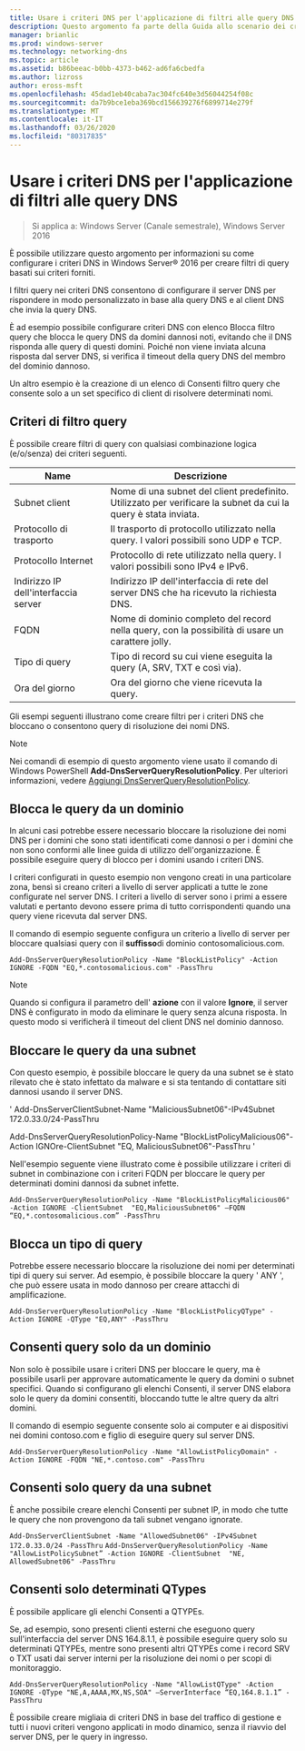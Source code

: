 ```yaml
---
title: Usare i criteri DNS per l'applicazione di filtri alle query DNS
description: Questo argomento fa parte della Guida allo scenario dei criteri DNS per Windows Server 2016
manager: brianlic
ms.prod: windows-server
ms.technology: networking-dns
ms.topic: article
ms.assetid: b86beeac-b0bb-4373-b462-ad6fa6cbedfa
ms.author: lizross
author: eross-msft
ms.openlocfilehash: 45dad1eb40caba7ac304fc640e3d56044254f08c
ms.sourcegitcommit: da7b9bce1eba369bcd156639276f6899714e279f
ms.translationtype: MT
ms.contentlocale: it-IT
ms.lasthandoff: 03/26/2020
ms.locfileid: "80317835"
---
```

# <a name="use-dns-policy-for-applying-filters-on-dns-queries"></a>Usare i criteri DNS per l'applicazione di filtri alle query DNS

>Si applica a: Windows Server (Canale semestrale), Windows Server 2016

È possibile utilizzare questo argomento per informazioni su come configurare i criteri DNS in Windows Server&reg; 2016 per creare filtri di query basati sui criteri forniti. 

I filtri query nei criteri DNS consentono di configurare il server DNS per rispondere in modo personalizzato in base alla query DNS e al client DNS che invia la query DNS.

È ad esempio possibile configurare criteri DNS con elenco Blocca filtro query che blocca le query DNS da domini dannosi noti, evitando che il DNS risponda alle query di questi domini. Poiché non viene inviata alcuna risposta dal server DNS, si verifica il timeout della query DNS del membro del dominio dannoso.

Un altro esempio è la creazione di un elenco di Consenti filtro query che consente solo a un set specifico di client di risolvere determinati nomi.

## <a name="query-filter-criteria"></a><a name="bkmk_criteria"></a>Criteri di filtro query
È possibile creare filtri di query con qualsiasi combinazione logica (e/o/senza) dei criteri seguenti.

|Name|Descrizione|
|-----------------|---------------------|
|Subnet client|Nome di una subnet del client predefinito. Utilizzato per verificare la subnet da cui la query è stata inviata.|
|Protocollo di trasporto|Il trasporto di protocollo utilizzato nella query. I valori possibili sono UDP e TCP.|
|Protocollo Internet|Protocollo di rete utilizzato nella query. I valori possibili sono IPv4 e IPv6.|
|Indirizzo IP dell'interfaccia server|Indirizzo IP dell'interfaccia di rete del server DNS che ha ricevuto la richiesta DNS.|
|FQDN|Nome di dominio completo del record nella query, con la possibilità di usare un carattere jolly.|
|Tipo di query|Tipo di record su cui viene eseguita la query \(A, SRV, TXT e così via\).|
|Ora del giorno|Ora del giorno che viene ricevuta la query.|

Gli esempi seguenti illustrano come creare filtri per i criteri DNS che bloccano o consentono query di risoluzione dei nomi DNS.

>[!NOTE]
>Nei comandi di esempio di questo argomento viene usato il comando di Windows PowerShell **Add-DnsServerQueryResolutionPolicy**. Per ulteriori informazioni, vedere [Aggiungi DnsServerQueryResolutionPolicy](https://docs.microsoft.com/powershell/module/dnsserver/add-dnsserverqueryresolutionpolicy?view=win10-ps). 

## <a name="block-queries-from-a-domain"></a><a name="bkmk_block1"></a>Blocca le query da un dominio

In alcuni casi potrebbe essere necessario bloccare la risoluzione dei nomi DNS per i domini che sono stati identificati come dannosi o per i domini che non sono conformi alle linee guida di utilizzo dell'organizzazione. È possibile eseguire query di blocco per i domini usando i criteri DNS.

I criteri configurati in questo esempio non vengono creati in una particolare zona, bensì si creano criteri a livello di server applicati a tutte le zone configurate nel server DNS. I criteri a livello di server sono i primi a essere valutati e pertanto devono essere prima di tutto corrispondenti quando una query viene ricevuta dal server DNS.

Il comando di esempio seguente configura un criterio a livello di server per bloccare qualsiasi query con il **suffisso**di dominio contosomalicious.com.

`
Add-DnsServerQueryResolutionPolicy -Name "BlockListPolicy" -Action IGNORE -FQDN "EQ,*.contosomalicious.com" -PassThru 
`

>[!NOTE]
>Quando si configura il parametro dell' **azione** con il valore **Ignore**, il server DNS è configurato in modo da eliminare le query senza alcuna risposta. In questo modo si verificherà il timeout del client DNS nel dominio dannoso.

## <a name="block-queries-from-a-subnet"></a><a name="bkmk_block2"></a>Bloccare le query da una subnet
Con questo esempio, è possibile bloccare le query da una subnet se è stato rilevato che è stato infettato da malware e si sta tentando di contattare siti dannosi usando il server DNS. 

' Add-DnsServerClientSubnet-Name "MaliciousSubnet06"-IPv4Subnet 172.0.33.0/24-PassThru

Add-DnsServerQueryResolutionPolicy-Name "BlockListPolicyMalicious06"-Action IGNOre-ClientSubnet "EQ, MaliciousSubnet06"-PassThru '

Nell'esempio seguente viene illustrato come è possibile utilizzare i criteri di subnet in combinazione con i criteri FQDN per bloccare le query per determinati domini dannosi da subnet infette.

`
Add-DnsServerQueryResolutionPolicy -Name "BlockListPolicyMalicious06" -Action IGNORE -ClientSubnet  "EQ,MaliciousSubnet06" –FQDN “EQ,*.contosomalicious.com” -PassThru
`

## <a name="block-a-type-of-query"></a><a name="bkmk_block3"></a>Blocca un tipo di query
Potrebbe essere necessario bloccare la risoluzione dei nomi per determinati tipi di query sui server. Ad esempio, è possibile bloccare la query ' ANY ', che può essere usata in modo dannoso per creare attacchi di amplificazione.

`
Add-DnsServerQueryResolutionPolicy -Name "BlockListPolicyQType" -Action IGNORE -QType "EQ,ANY" -PassThru
`

## <a name="allow-queries-only-from-a-domain"></a><a name="bkmk_allow1"></a>Consenti query solo da un dominio
Non solo è possibile usare i criteri DNS per bloccare le query, ma è possibile usarli per approvare automaticamente le query da domini o subnet specifici. Quando si configurano gli elenchi Consenti, il server DNS elabora solo le query da domini consentiti, bloccando tutte le altre query da altri domini.

Il comando di esempio seguente consente solo ai computer e ai dispositivi nei domini contoso.com e figlio di eseguire query sul server DNS.

`
Add-DnsServerQueryResolutionPolicy -Name "AllowListPolicyDomain" -Action IGNORE -FQDN "NE,*.contoso.com" -PassThru 
`

## <a name="allow-queries-only-from-a-subnet"></a><a name="bkmk_allow2"></a>Consenti solo query da una subnet
È anche possibile creare elenchi Consenti per subnet IP, in modo che tutte le query che non provengono da tali subnet vengano ignorate.

`
Add-DnsServerClientSubnet -Name "AllowedSubnet06" -IPv4Subnet 172.0.33.0/24 -PassThru
`
`
Add-DnsServerQueryResolutionPolicy -Name "AllowListPolicySubnet” -Action IGNORE -ClientSubnet  "NE, AllowedSubnet06" -PassThru
`

## <a name="allow-only-certain-qtypes"></a><a name="bkmk_allow3"></a>Consenti solo determinati QTypes
È possibile applicare gli elenchi Consenti a QTYPEs. 

Se, ad esempio, sono presenti clienti esterni che eseguono query sull'interfaccia del server DNS 164.8.1.1, è possibile eseguire query solo su determinati QTYPEs, mentre sono presenti altri QTYPEs come i record SRV o TXT usati dai server interni per la risoluzione dei nomi o per scopi di monitoraggio.

`
Add-DnsServerQueryResolutionPolicy -Name "AllowListQType" -Action IGNORE -QType "NE,A,AAAA,MX,NS,SOA" –ServerInterface “EQ,164.8.1.1” -PassThru
`

È possibile creare migliaia di criteri DNS in base del traffico di gestione e tutti i nuovi criteri vengono applicati in modo dinamico, senza il riavvio del server DNS, per le query in ingresso. 
